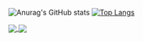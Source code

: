 ![Anurag's GitHub stats](https://github-readme-stats.vercel.app/api?username=peihua8858&show_icons=true&theme=radical&hide=contribs,prs)
[![Top Langs](https://github-readme-stats.vercel.app/api/top-langs/?username=peihua8858&layout=compact)](https://github.com/anuraghazra/github-readme-stats)

<a href="https://github.com/anuraghazra/github-readme-stats">
  <img align="center" src="https://github-readme-stats.vercel.app/api/pin/?username=peihua8858&repo=github-readme-stats" />
</a>
<a href="https://github.com/anuraghazra/convoychat">
  <img align="center" src="https://github-readme-stats.vercel.app/api/pin/?username=peihua8858&repo=convoychat" />
</a>
